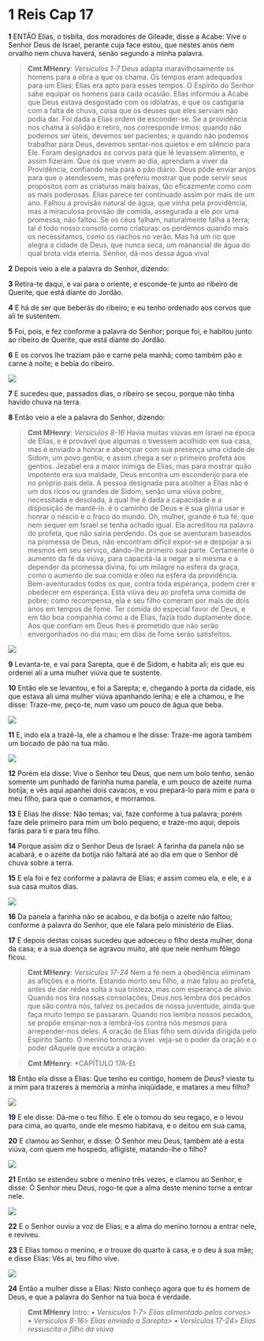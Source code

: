 # 1 Reis Cap 17

**1** 	ENTÃO Elias, o tisbita, dos moradores de Gileade, disse a Acabe: Vive o Senhor Deus de Israel, perante cuja face estou, que nestes anos nem orvalho nem chuva haverá, senão segundo a minha palavra.

> **Cmt MHenry**: *Versículos 1-7* Deus adapta maravilhosamente os homens para a obra a que os chama. Os tempos eram adequados para um Elias; Elias era apto para esses tempos. O Espírito do Senhor sabe equipar os homens para cada ocasião. Elias informou a Acabe que Deus estava desgostado com os idólatras, e que os castigaria com a falta de chuva, coisa que os deuses que eles serviam não podia dar. Foi dada a Elias ordem de esconder-se. Se a providência nos chama à solidão e retiro, nos corresponde irmos: quando não podemos ser úteis, devemos ser pacientes; e quando não podemos trabalhar para Deus, devemos sentar-nos quietos e em silêncio para Ele. Foram designados os corvos para que lê levassem alimento, e assim fizeram. Que os que vivem ao dia, aprendam a viver da Providência, confiando nela para o pão diário. Deus pôde enviar anjos para que o atendessem, mas preferiu mostrar que pode servir seus propósitos com as criaturas mais baixas, tão eficazmente como com as mais poderosas. Elias parece ter continuado assim por mais de um ano. Falhou a provisão natural de água, que vinha pela providência, mas a miraculosa provisão de comida, assegurada a ele por uma promessa, não faltou. Se os céus falham, naturalmente falha a terra; tal é todo nosso consolo como criaturas: os perdemos quando mais os necessitamos, como os riachos no verão. Mas há um rio que alegra a cidade de Deus, que nunca seca, um manancial de água do qual brota vida eterna. Senhor, dá-nos dessa água viva!

**2** 	Depois veio a ele a palavra do Senhor, dizendo:

**3** 	Retira-te daqui, e vai para o oriente, e esconde-te junto ao ribeiro de Querite, que está diante do Jordão.

**4** 	E há de ser que beberás do ribeiro; e eu tenho ordenado aos corvos que ali te sustentem.

**5** 	Foi, pois, e fez conforme a palavra do Senhor; porque foi, e habitou junto ao ribeiro de Querite, que está diante do Jordão.

**6** 	E os corvos lhe traziam pão e carne pela manhã; como também pão e carne à noite; e bebia do ribeiro.

![](../Images/SweetPublishing/11-17-1.jpg) 

**7** 	E sucedeu que, passados dias, o ribeiro se secou, porque não tinha havido chuva na terra.

**8** 	Então veio a ele a palavra do Senhor, dizendo:

> **Cmt MHenry**: *Versículos 8-16* Havia muitas viúvas em Israel na época de Elias, e é provável que algumas o tivessem acolhido em sua casa, mas é enviado a honrar e abençoar com sua presença uma cidade de Sidom, um povo gentio, e assim chega a ser o primeiro profeta aos gentios. Jezabel era a maior inimiga de Elias, mas para mostrar quão impotente era sua maldade, Deus encontra um esconderijo para ele no próprio país dela. A pessoa designada para acolher a Elias não é um dos ricos ou grandes de Sidom, senão uma viúva pobre, necessitada e desolada, à qual lhe é dada a capacidade e a disposição de mantê-lo. é o caminho de Deus e é sua glória usar e honrar o néscio e o fraco do mundo. Oh, mulher, grande é tua fé; que nem sequer em Israel se tenha achado igual. Ela acreditou na palavra do profeta, que não sairia perdendo. Os que se aventuram baseados na promessa de Deus, não encontram difícil expor-se e despojar a si mesmos em seu serviço, dando-lhe primeiro sua parte. Certamente o aumento da fé da viúva, para capacitá-la a negar a si mesma e a depender da promessa divina, foi um milagre na esfera da graça, como o aumento de sua comida e óleo na esfera da providência. Bem-aventurados todos os que, contra toda esperança, podem crer e obedecer em esperança. Esta viúva deu ao profeta uma comida de pobre; como recompensa, ela e seu filho comeram por mais de dois anos em tempos de fome. Ter comida do especial favor de Deus, e em tão boa companhia como a de Elias, fazia todo duplamente doce. Aos que confiam em Deus lhes é prometido que não serão envergonhados no dia mau; em dias de fome serão satisfeitos.

![](../Images/SweetPublishing/11-17-2.jpg) 

**9** 	Levanta-te, e vai para Sarepta, que é de Sidom, e habita ali; eis que eu ordenei ali a uma mulher viúva que te sustente.

**10** 	Então ele se levantou, e foi a Sarepta; e, chegando à porta da cidade, eis que estava ali uma mulher viúva apanhando lenha; e ele a chamou, e lhe disse: Traze-me, peço-te, num vaso um pouco de água que beba.

![](../Images/SweetPublishing/11-17-3.jpg) 

**11** 	E, indo ela a trazê-la, ele a chamou e lhe disse: Traze-me agora também um bocado de pão na tua mão.

![](../Images/SweetPublishing/11-17-4.jpg) 

**12** 	Porém ela disse: Vive o Senhor teu Deus, que nem um bolo tenho, senão somente um punhado de farinha numa panela, e um pouco de azeite numa botija; e vês aqui apanhei dois cavacos, e vou prepará-lo para mim e para o meu filho, para que o comamos, e morramos.

**13** 	E Elias lhe disse: Não temas; vai, faze conforme à tua palavra; porém faze dele primeiro para mim um bolo pequeno, e traze-mo aqui; depois farás para ti e para teu filho.

**14** 	Porque assim diz o Senhor Deus de Israel: A farinha da panela não se acabará, e o azeite da botija não faltará até ao dia em que o Senhor dê chuva sobre a terra.

**15** 	E ela foi e fez conforme a palavra de Elias; e assim comeu ela, e ele, e a sua casa muitos dias.

![](../Images/SweetPublishing/11-17-5.jpg) 

**16** 	Da panela a farinha não se acabou, e da botija o azeite não faltou; conforme a palavra do Senhor, que ele falara pelo ministério de Elias.

**17** 	E depois destas coisas sucedeu que adoeceu o filho desta mulher, dona da casa; e a sua doença se agravou muito, até que nele nenhum fôlego ficou.

> **Cmt MHenry**: *Versículos 17-24* Nem a fé nem a obediência eliminam as aflições e a morte. Estando morto seu filho, a mãe falou ao profeta, antes de dar rédea solta a sua tristeza, mas com esperança de alívio. Quando nos tira nossas consolações, Deus nos lembra dos pecados que são contra nós, talvez os pecados de nossa juventude, ainda que faça muito tempo se passaram. Quando nos lembra nossos pecados, se propõe ensinar-nos a lembrá-los contra nós mesmos para arrepender-nos deles. A oração de Elias filho sem dúvida dirigida pelo Espírito Santo. O menino tornou a viver. veja-se o poder da oração e o poder dAquele que escuta a oração.

> **Cmt MHenry**: *CAPÍTULO 17A-Et

**18** 	Então ela disse a Elias: Que tenho eu contigo, homem de Deus? vieste tu a mim para trazeres à memória a minha iniqüidade, e matares a meu filho?

![](../Images/SweetPublishing/11-17-6.jpg) 

**19** 	E ele disse: Dá-me o teu filho. E ele o tomou do seu regaço, e o levou para cima, ao quarto, onde ele mesmo habitava, e o deitou em sua cama,

**20** 	E clamou ao Senhor, e disse: Ó Senhor meu Deus, também até a esta viúva, com quem me hospedo, afligiste, matando-lhe o filho?

![](../Images/SweetPublishing/11-17-7.jpg) 

**21** 	Então se estendeu sobre o menino três vezes, e clamou ao Senhor, e disse: Ó Senhor meu Deus, rogo-te que a alma deste menino torne a entrar nele.

![](../Images/SweetPublishing/11-17-8.jpg) 

**22** 	E o Senhor ouviu a voz de Elias; e a alma do menino tornou a entrar nele, e reviveu.

**23** 	E Elias tomou o menino, e o trouxe do quarto à casa, e o deu à sua mãe; e disse Elias: Vês aí, teu filho vive.

![](../Images/SweetPublishing/11-17-9.jpg) 

**24** 	Então a mulher disse a Elias: Nisto conheço agora que tu és homem de Deus, e que a palavra do Senhor na tua boca é verdade.


> **Cmt MHenry** Intro: *• Versículos 1-7*> *Elias alimentado pelos corvos*> *• Versículos 8-16*> *Elias enviado a Sarepta*> *• Versículos 17-24*> *Elias ressuscita o filho da viúva*